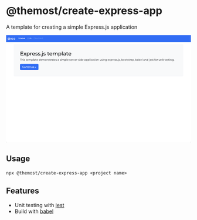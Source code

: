 # @themost/create-express-app

A template for creating a simple Express.js application

![screenshot](docs/assets/screenshot_index.png)

## Usage

    npx @themost/create-express-app <project name>

## Features
- Unit testing with [jest](https://github.com/facebook/jest)
- Build with [babel](https://babeljs.io/)
